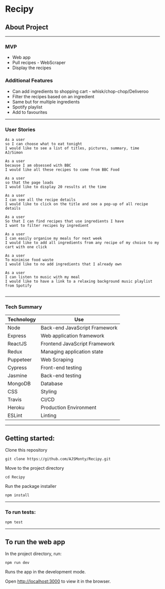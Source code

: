 # **Recipy**
 
## About Project
 
---
### MVP
 
- Web app
- Pull recipes - WebScraper
- Display the recipes
 
### **Additional Features**
 
- Can add ingredients to shopping cart - whisk/chop-chop/Deliveroo
- Filter the recipes based on an ingredient
- Same but for multiple ingredients
- Spotify playlist
- Add to favourites
 
---
### **User Stories**
 
```
As a user
so I can choose what to eat tonight
I would like to see a list of titles, pictures, summary, time
AJ/Simon
 
As a user
because I am obsessed with BBC
I would like all these recipes to come from BBC Food
 
As a user
so that the page loads
I would like to display 20 results at the time
 
As a user
I can see all the recipe details
I would like to click on the title and see a pop-up of all recipe details
 
As a user
So that I can find recipes that use ingredients I have
I want to filter recipes by ingredient
 
As a user
I can easily organise my meals for next week
I would like to add all ingredients from any recipe of my choice to my cart with one click
 
As a user
To minimise food waste
I would like to no add ingredients that I already own
 
As a user
I can listen to music with my meal
I would like to have a link to a relaxing background music playlist from Spotify
 
```
---
### **Tech Summary**
 
| Technology    | Use                           |
| ------------- | ----------------------------- |
| Node          | Back-end JavaScript Framework |
| Express       | Web application framework     |
| ReactJS       | Frontend JavaScript Framework |
| Redux         | Managing application state    |
| Puppeteer     | Web Scraping                  |
| Cypress       | Front-end testing             |
| Jasmine       | Back-end testing              |
| MongoDB       | Database                      |
| CSS           | Styling                       |
| Travis        | CI/CD                         |
| Heroku        | Production Environment        |
| ESLint        | Linting                       |
 
---
## **Getting started:**
 
Clone this repository
 
```
git clone https://github.com/AJSMonty/Recipy.git
```
 
Move to the project directory
 
```
cd Recipy
```
 
Run the package installer
 
```
npm install
```
---
### **To run tests:**
 
```
npm test
```
---
## **To run the web app**
 
In the project directory, run:
```
npm run dev
```
Runs the app in the development mode.
 
Open [http://localhost:3000](http://localhost:3000) to view it in the browser.
 

